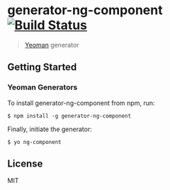 # generator-ng-component [![Build Status](https://secure.travis-ci.org/DaftMonk/generator-ng-component.png?branch=master)](https://travis-ci.org/DaftMonk/generator-ng-component)

> [Yeoman](http://yeoman.io) generator


## Getting Started

### Yeoman Generators

To install generator-ng-component from npm, run:

```
$ npm install -g generator-ng-component
```

Finally, initiate the generator:

```
$ yo ng-component
```
## License

MIT
